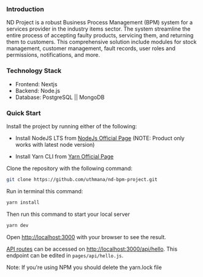 ### Introduction

ND Project is a robust Business Process Management (BPM) system
for a services provider in the industry items sector. The system streamline the entire process of
accepting faulty products, servicing them, and returning them to customers. This comprehensive
solution include modules for stock management, customer management, fault records, user
roles and permissions, notifications, and more.

### Technology Stack

- Frontend: Nextjs
- Backend: Node.js
- Database: PostgreSQL || MongoDB

### Quick Start

Install the project by running either of the following:

- Install NodeJS LTS from [NodeJs Official Page](https://nodejs.org/en)
  (NOTE: Product only works with latest node version)

- Install Yarn CLI from [Yarn Official Page](https://yarnpkg.com/cli/install)

Clone the repository with the following command:

```bash
git clone https://github.com/uthmana/nd-bpm-project.git
```

Run in terminal this command:

```bash
yarn install
```

Then run this command to start your local server

```bash
yarn dev
```
Open [http://localhost:3000](http://localhost:3000) with your browser to see the result.

[API routes](https://nextjs.org/docs/api-routes/introduction) can be accessed on [http://localhost:3000/api/hello](http://localhost:3000/api/hello). This endpoint can be edited in `pages/api/hello.js`.

Note: If you're using NPM you should delete the yarn.lock file
